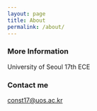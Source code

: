 ```yaml
---
layout: page
title: About
permalink: /about/
---
```


### More Information

University of Seoul 17th ECE

### Contact me

[const17@uos.ac.kr](mailto:email@domain.com)
